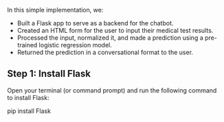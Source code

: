 <p>In this simple implementation, we:</p>
<ul>
<li>Built a Flask app to serve as a backend for the chatbot.</li>
<li>Created an HTML form for the user to input their medical test results.</li>
<li>Processed the input, normalized it, and made a prediction using a pre-trained logistic regression model.</li>
<li>Returned the prediction in a conversational format to the user.</li>
</ul>
<h2>Step 1: Install Flask</h2>
<p>Open your terminal (or command prompt) and run the following command to install Flask:</p>
pip install Flask



